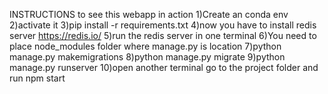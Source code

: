 INSTRUCTIONS to see this webapp in action
1)Create an conda env 
2)activate it
3)pip install -r requirements.txt
4)now you have to install redis server https://redis.io/
5)run the redis server in one terminal
6)You need to place node_modules folder where manage.py is location
7)python manage.py makemigrations
8)python manage.py migrate
9)python manage.py runserver
10)open another terminal go to the project folder and run npm start

